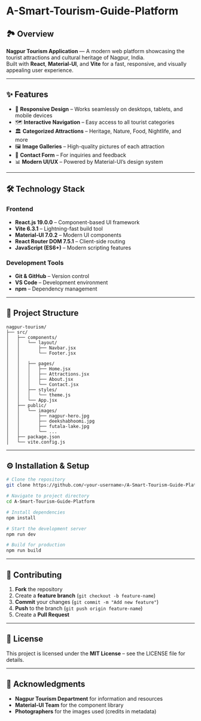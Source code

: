 # A-Smart-Tourism-Guide-Platform

## 🏞 Overview
**Nagpur Tourism Application** — A modern web platform showcasing the tourist attractions and cultural heritage of Nagpur, India.  
Built with **React**, **Material-UI**, and **Vite** for a fast, responsive, and visually appealing user experience.

---

## ✨ Features
- 📱 **Responsive Design** – Works seamlessly on desktops, tablets, and mobile devices  
- 🗺 **Interactive Navigation** – Easy access to all tourist categories  
- 🏛 **Categorized Attractions** – Heritage, Nature, Food, Nightlife, and more  
- 🖼 **Image Galleries** – High-quality pictures of each attraction  
- 📩 **Contact Form** – For inquiries and feedback  
- 📊 **Modern UI/UX** – Powered by Material-UI’s design system  

---

## 🛠 Technology Stack

### Frontend
- **React.js 19.0.0** – Component-based UI framework
- **Vite 6.3.1** – Lightning-fast build tool
- **Material-UI 7.0.2** – Modern UI components
- **React Router DOM 7.5.1** – Client-side routing
- **JavaScript (ES6+)** – Modern scripting features

### Development Tools
- **Git & GitHub** – Version control
- **VS Code** – Development environment
- **npm** – Dependency management

---

## 📂 Project Structure
```
nagpur-tourism/
├── src/
│   ├── components/
│   │   └── layout/
│   │       ├── Navbar.jsx
│   │       └── Footer.jsx
│   │   
│   │   ├── pages/
│   │   │   ├── Home.jsx
│   │   │   ├── Attractions.jsx
│   │   │   ├── About.jsx
│   │   │   └── Contact.jsx
│   │   ├── styles/
│   │   │   └── theme.js
│   │   └── App.jsx
│   ├── public/
│   │   └── images/
│   │       ├── nagpur-hero.jpg
│   │       ├── deekshabhoomi.jpg
│   │       ├── futala-lake.jpg
│   │       └── ...
│   ├── package.json
│   └── vite.config.js
```

---

## ⚙️ Installation & Setup
```bash
# Clone the repository
git clone https://github.com/<your-username>/A-Smart-Tourism-Guide-Platform.git

# Navigate to project directory
cd A-Smart-Tourism-Guide-Platform

# Install dependencies
npm install

# Start the development server
npm run dev

# Build for production
npm run build
```

---

## 🤝 Contributing
1. **Fork** the repository  
2. Create a **feature branch** (`git checkout -b feature-name`)  
3. **Commit** your changes (`git commit -m "Add new feature"`)  
4. **Push** to the branch (`git push origin feature-name`)  
5. Create a **Pull Request**

---

## 📜 License
This project is licensed under the **MIT License** – see the LICENSE file for details.

---

## 🙏 Acknowledgments
- **Nagpur Tourism Department** for information and resources  
- **Material-UI Team** for the component library  
- **Photographers** for the images used (credits in metadata)  
